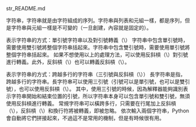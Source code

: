 str_README.md

字符串，字符串就是由字符組成的序列。字符串與列表和元組一樣，都是序列，但是字符串與元組一樣是不可變的（一旦創建，內容就是固定的）。

表示字符串的方式：單引號字符串以及對引號轉義（\）
字符串中包含單引號時，需要使用雙引號將整個字符串括起來。字符串中包含雙引號時，需要使用單引號將整個字符串括起來。
如果不想使用以上的處理方法，可以使用反斜槓（\）對引號進行轉義。此外，反斜槓（\）也可以轉義反斜槓（\）。

表示字符串的方式：跨越多行的字符串（三引號與反斜槓（\））
長字符串是指，跨越多行的字符串。長字符串可以使用三引號（引號可以是單引號，也可以是雙引號），也可以使用反斜槓（\）。
其中，使用三引號的時候，因為解釋器能夠識別表示字符串開始和結束位置的引號，所以字符串本身可以包含單引號和雙引號，無須使用反斜槓進行轉義。
常規字符串可以橫跨多行，只需要在行尾加上反斜槓（\），反斜槓（\）和換行符將被轉義，即被忽略。
依次輸入兩個字符串，Python會自動將它們拼接起來，不過這不是常用的機制，但是有時候很有用。